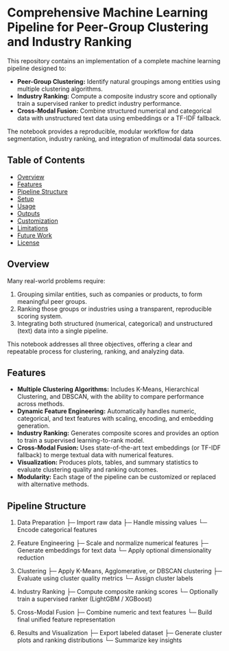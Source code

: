 # Comprehensive Machine Learning Pipeline for Peer-Group Clustering and Industry Ranking

This repository contains an implementation of a complete machine learning pipeline designed to:
- **Peer-Group Clustering:** Identify natural groupings among entities using multiple clustering algorithms.
- **Industry Ranking:** Compute a composite industry score and optionally train a supervised ranker to predict industry performance.
- **Cross-Modal Fusion:** Combine structured numerical and categorical data with unstructured text data using embeddings or a TF-IDF fallback.

The notebook provides a reproducible, modular workflow for data segmentation, industry ranking, and integration of multimodal data sources.

## Table of Contents

- [Overview](#overview)
- [Features](#features)
- [Pipeline Structure](#pipeline-structure)
- [Setup](#setup)
- [Usage](#usage)
- [Outputs](#outputs)
- [Customization](#customization)
- [Limitations](#limitations)
- [Future Work](#future-work)
- [License](#license)

## Overview

Many real-world problems require:
1. Grouping similar entities, such as companies or products, to form meaningful peer groups.
2. Ranking those groups or industries using a transparent, reproducible scoring system.
3. Integrating both structured (numerical, categorical) and unstructured (text) data into a single pipeline.

This notebook addresses all three objectives, offering a clear and repeatable process for clustering, ranking, and analyzing data.

## Features

- **Multiple Clustering Algorithms:** Includes K-Means, Hierarchical Clustering, and DBSCAN, with the ability to compare performance across methods.
- **Dynamic Feature Engineering:** Automatically handles numeric, categorical, and text features with scaling, encoding, and embedding generation.
- **Industry Ranking:** Generates composite scores and provides an option to train a supervised learning-to-rank model.
- **Cross-Modal Fusion:** Uses state-of-the-art text embeddings (or TF-IDF fallback) to merge textual data with numerical features.
- **Visualization:** Produces plots, tables, and summary statistics to evaluate clustering quality and ranking outcomes.
- **Modularity:** Each stage of the pipeline can be customized or replaced with alternative methods.

## Pipeline Structure

1. Data Preparation
   ├─ Import raw data
   ├─ Handle missing values
   └─ Encode categorical features

2. Feature Engineering
   ├─ Scale and normalize numerical features
   ├─ Generate embeddings for text data
   └─ Apply optional dimensionality reduction

3. Clustering
   ├─ Apply K-Means, Agglomerative, or DBSCAN clustering
   ├─ Evaluate using cluster quality metrics
   └─ Assign cluster labels

4. Industry Ranking
   ├─ Compute composite ranking scores
   └─ Optionally train a supervised ranker (LightGBM / XGBoost)

5. Cross-Modal Fusion
   ├─ Combine numeric and text features
   └─ Build final unified feature representation

6. Results and Visualization
   ├─ Export labeled dataset
   ├─ Generate cluster plots and ranking distributions
   └─ Summarize key insights
